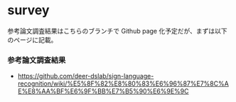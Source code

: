 # survey
参考論文調査結果はこちらのブランチで Github page 化予定だが、まずは以下のページに記載。

### 参考論文調査結果
* https://github.com/deer-dslab/sign-language-recognition/wiki/%E5%8F%82%E8%80%83%E6%96%87%E7%8C%AE%E8%AA%BF%E6%9F%BB%E7%B5%90%E6%9E%9C
